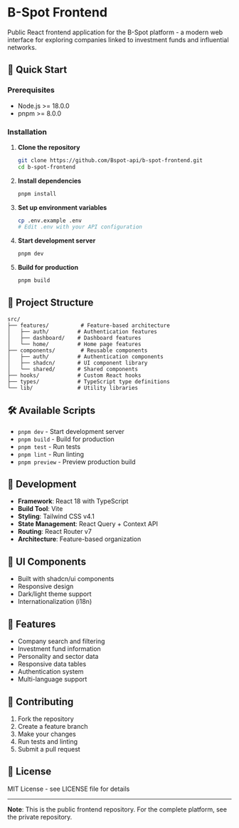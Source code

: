 # B-Spot Frontend

Public React frontend application for the B-Spot platform - a modern web interface for exploring companies linked to investment funds and influential networks.

## 🚀 Quick Start

### Prerequisites
- Node.js >= 18.0.0
- pnpm >= 8.0.0

### Installation

1. **Clone the repository**
   ```bash
   git clone https://github.com/Bspot-api/b-spot-frontend.git
   cd b-spot-frontend
   ```

2. **Install dependencies**
   ```bash
   pnpm install
   ```

3. **Set up environment variables**
   ```bash
   cp .env.example .env
   # Edit .env with your API configuration
   ```

4. **Start development server**
   ```bash
   pnpm dev
   ```

5. **Build for production**
   ```bash
   pnpm build
   ```

## 📁 Project Structure

```
src/
├── features/          # Feature-based architecture
│   ├── auth/         # Authentication features
│   ├── dashboard/    # Dashboard features
│   └── home/         # Home page features
├── components/        # Reusable components
│   ├── auth/         # Authentication components
│   ├── shadcn/       # UI component library
│   └── shared/       # Shared components
├── hooks/            # Custom React hooks
├── types/            # TypeScript type definitions
└── lib/              # Utility libraries
```

## 🛠️ Available Scripts

- `pnpm dev` - Start development server
- `pnpm build` - Build for production
- `pnpm test` - Run tests
- `pnpm lint` - Run linting
- `pnpm preview` - Preview production build

## 🔧 Development

- **Framework**: React 18 with TypeScript
- **Build Tool**: Vite
- **Styling**: Tailwind CSS v4.1
- **State Management**: React Query + Context API
- **Routing**: React Router v7
- **Architecture**: Feature-based organization

## 🎨 UI Components

- Built with shadcn/ui components
- Responsive design
- Dark/light theme support
- Internationalization (i18n)

## 📱 Features

- Company search and filtering
- Investment fund information
- Personality and sector data
- Responsive data tables
- Authentication system
- Multi-language support

## 🤝 Contributing

1. Fork the repository
2. Create a feature branch
3. Make your changes
4. Run tests and linting
5. Submit a pull request

## 📄 License

MIT License - see LICENSE file for details

---

**Note**: This is the public frontend repository. For the complete platform, see the private repository.
